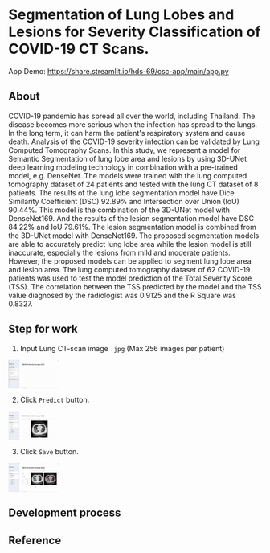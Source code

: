 # Segmentation of Lung Lobes and Lesions for Severity Classification of COVID-19 CT Scans.
App Demo: https://share.streamlit.io/hds-69/csc-app/main/app.py


## About
COVID-19 pandemic has spread all over the world, including Thailand. The disease becomes more serious when the infection has spread to the lungs. In the long term, it can harm the patient's respiratory system and cause death. Analysis of the COVID-19 severity infection can be validated by Lung Computed Tomography Scans. In this study, we represent a model for Semantic Segmentation of lung lobe area and lesions by using 3D-UNet deep learning modeling technology in combination with a pre-trained model, e.g. DenseNet. The models were trained with the lung computed tomography dataset of 24 patients and tested with the lung CT dataset of 8 patients. The results of the lung lobe  segmentation model have Dice Similarity Coefficient (DSC) 92.89% and Intersection over Union (IoU) 90.44%. This model is the combination of the 3D-UNet model with DenseNet169. And the results of the lesion segmentation model have DSC 84.22% and IoU 79.61%. The lesion segmentation model is combined from the 3D-UNet model with DenseNet169. The proposed segmentation models are able to accurately predict lung lobe area while the lesion model is still inaccurate, especially the lesions from mild and moderate patients. However, the proposed models can be applied to segment lung lobe area and lesion area. The lung computed tomography dataset of 62 COVID-19 patients was used to test the model prediction of the Total Severity Score (TSS). The correlation between the TSS predicted by the model and the TSS value diagnosed by the radiologist was 0.9125 and the R Square was 0.8327.

## Step for work
1. Input Lung CT-scan image `.jpg` (Max 256 images per patient)
<img src="https://github.com/hds-69/csc-app/blob/648701070e48615e246a651b9c15423fea74765a/Project%20info/upload.gif" style="max-width: 20%;" align="center" />

2. Click `Predict` button.
<img src="https://github.com/hds-69/csc-app/blob/57db1150b52154eb33c64af3959c8c43b697c35b/Project%20info/predict.gif" style="max-width: 20%;" align="center" />

3. Click `Save` button.
<img src="https://github.com/hds-69/csc-app/blob/57db1150b52154eb33c64af3959c8c43b697c35b/Project%20info/save.gif" style="max-width: 20%;" align="center" />

## Development process

## Reference
